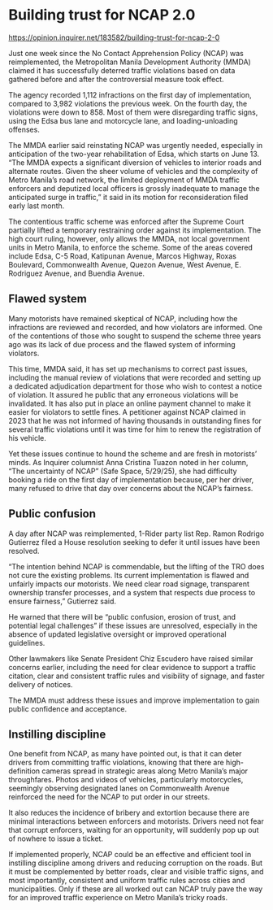 # Building trust for NCAP 2.0

https://opinion.inquirer.net/183582/building-trust-for-ncap-2-0



Just one week since the No Contact Apprehension Policy (NCAP) was reimplemented, the Metropolitan Manila Development Authority (MMDA) claimed it has successfully deterred traffic violations based on data gathered before and after the controversial measure took effect.

The agency recorded 1,112 infractions on the first day of implementation, compared to 3,982 violations the previous week. On the fourth day, the violations were down to 858. Most of them were disregarding traffic signs, using the Edsa bus lane and motorcycle lane, and loading-unloading offenses.

The MMDA earlier said reinstating NCAP was urgently needed, especially in anticipation of the two-year rehabilitation of Edsa, which starts on June 13. “The MMDA expects a significant diversion of vehicles to interior roads and alternate routes. Given the sheer volume of vehicles and the complexity of Metro Manila’s road network, the limited deployment of MMDA traffic enforcers and deputized local officers is grossly inadequate to manage the anticipated surge in traffic,” it said in its motion for reconsideration filed early last month.

The contentious traffic scheme was enforced after the Supreme Court partially lifted a temporary restraining order against its implementation. The high court ruling, however, only allows the MMDA, not local government units in Metro Manila, to enforce the scheme. Some of the areas covered include Edsa, C-5 Road, Katipunan Avenue, Marcos Highway, Roxas Boulevard, Commonwealth Avenue, Quezon Avenue, West Avenue, E. Rodriguez Avenue, and Buendia Avenue.



##  Flawed system



Many motorists have remained skeptical of NCAP, including how the infractions are reviewed and recorded, and how violators are informed. One of the contentions of those who sought to suspend the scheme three years ago was its lack of due process and the flawed system of informing violators.

This time, MMDA said, it has set up mechanisms to correct past issues, including the manual review of violations that were recorded and setting up a dedicated adjudication department for those who wish to contest a notice of violation. It assured he public that any erroneous violations will be invalidated. It has also put in place an online payment channel to make it easier for violators to settle fines. A petitioner against NCAP claimed in 2023 that he was not informed of having thousands in outstanding fines for several traffic violations until it was time for him to renew the registration of his vehicle.

Yet these issues continue to hound the scheme and are fresh in motorists’ minds. As Inquirer columnist Anna Cristina Tuazon noted in her column, “The uncertainty of NCAP” (Safe Space, 5/29/25), she had difficulty booking a ride on the first day of implementation because, per her driver, many refused to drive that day over concerns about the NCAP’s fairness.



##  Public confusion



A day after NCAP was reimplemented, 1-Rider party list Rep. Ramon Rodrigo Gutierrez filed a House resolution seeking to defer it until issues have been resolved.

“The intention behind NCAP is commendable, but the lifting of the TRO does not cure the existing problems. Its current implementation is flawed and unfairly impacts our motorists. We need clear road signage, transparent ownership transfer processes, and a system that respects due process to ensure fairness,” Gutierrez said.

He warned that there will be “public confusion, erosion of trust, and potential legal challenges” if these issues are unresolved, especially in the absence of updated legislative oversight or improved operational guidelines.

Other lawmakers like Senate President Chiz Escudero have raised similar concerns earlier, including the need for clear evidence to support a traffic citation, clear and consistent traffic rules and visibility of signage, and faster delivery of notices.

The MMDA must address these issues and improve implementation to gain public confidence and acceptance.



##  Instilling discipline



One benefit from NCAP, as many have pointed out, is that it can deter drivers from committing traffic violations, knowing that there are high-definition cameras spread in strategic areas along Metro Manila’s major throughfares. Photos and videos of vehicles, particularly motorcycles, seemingly observing designated lanes on Commonwealth Avenue reinforced the need for the NCAP to put order in our streets.

It also reduces the incidence of bribery and extortion because there are minimal interactions between enforcers and motorists. Drivers need not fear that corrupt enforcers, waiting for an opportunity, will suddenly pop up out of nowhere to issue a ticket.

If implemented properly, NCAP could be an effective and efficient tool in instilling discipline among drivers and reducing corruption on the roads. But it must be complemented by better roads, clear and visible traffic signs, and most importantly, consistent and uniform traffic rules across cities and municipalities. Only if these are all worked out can NCAP truly pave the way for an improved traffic experience on Metro Manila’s tricky roads.